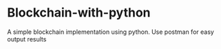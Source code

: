 # Blockchain-with-python
A simple blockchain implementation using python.
Use postman for easy output results
